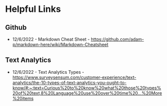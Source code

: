 # Helpful Links

## Github
* 12/6/2022 - Markdown Cheat Sheet - https://github.com/adam-p/markdown-here/wiki/Markdown-Cheatsheet

## Text Analytics
* 12/6/2022 - Text Analytics Types - https://www.surveysensum.com/customer-experience/text-analytics/the-10-types-of-text-analytics-you-ought-to-know/#:~:text=Curious%20to%20know%20what%20those%20types%20of%20text,8%20Language%20use%20over%20time%20...%20More%20items
